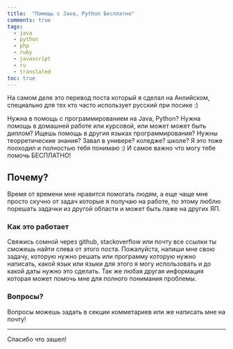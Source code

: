 ```yaml
---
title:  "Помощь с Java, Python Бесплатно"
comments: true
tags:
  - java
  - python
  - php
  - ruby
  - javascript
  - ru
  - translated
toc: true
---
```

На самом деле это перевод поста который я сделал на Анлийском, специально для тех кто часто использует русский при посике :) 

Нужна в помощь с программированием на Java, Python? Нужна помощь в домашней работе или курсовой, или может может быть диплом?
Ищешь помощь в другия языках программирования? Нужны теорретические знания? Завал в универе? коледже? школе? Я это тоже пооходил
и полностью тебя понимаю :) И самое важно что могу тебе помочь БЕСПЛАТНО!

## Почему? 
Время от времени мне нравится помогать людям, а еще чаще мне просто скучно от задач которые я получаю на работе, по этому
люблю порешать задачки из другой области и может быть лаже на других ЯП.

### Как это работает
Свяжись сомной через github, stackoverflow или почту все ссылки ты сможешь найти слева от этого поста. Пожалуйста, напиши мне
свою задачу, которую нужно решать или программу которую нужно написать, какой язык или языки для этого я могу использовать и до
какой даты нужно это сделать. Так же любая другая информация которая может помочь мне для полного понимания проблемы.
    
### Вопросы? 
Вопросы можешь задать в секции комметариев или же написать мне на почту!

---
Спасибо что зашел!
